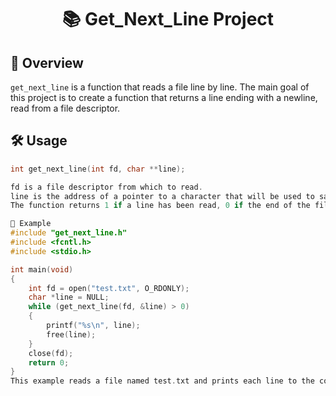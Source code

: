 <h1 align="center">📚 Get_Next_Line Project</h1>

## 📖 Overview
`get_next_line` is a function that reads a file line by line. The main goal of this project is to create a function 
that returns a line ending with a newline, read from a file descriptor.

## 🛠 Usage
```c
int get_next_line(int fd, char **line);

fd is a file descriptor from which to read.
line is the address of a pointer to a character that will be used to save the line read from the file descriptor fd.
The function returns 1 if a line has been read, 0 if the end of the file has been reached, or -1 if an error occurred.

📝 Example
#include "get_next_line.h"
#include <fcntl.h>
#include <stdio.h>

int main(void)
{
	int fd = open("test.txt", O_RDONLY);
	char *line = NULL;
	while (get_next_line(fd, &line) > 0)
	{
		printf("%s\n", line);
		free(line);
	}
	close(fd);
	return 0;
}
This example reads a file named test.txt and prints each line to the console.
